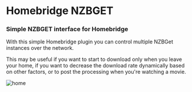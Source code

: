 # Homebridge NZBGET

### Simple NZBGET interface for Homebridge

With this simple Homebridge plugin you can control multiple NZBGet instances over the network.

This may be useful if you want to start to download only when you leave your home, if you want to decrease the download rate dynamically based on other factors, or to post the processing when you're watching a movie.


![home](https://github.com/user-attachments/assets/fcab0cd2-c211-42e5-bc76-691cf85866c2)
